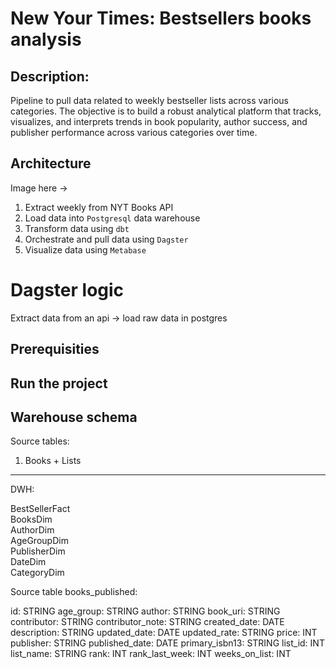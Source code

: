 # New Your Times: Bestsellers books analysis

## Description:

Pipeline to pull data related to weekly bestseller lists across various categories. The objective is to build a robust analytical platform that tracks, visualizes, and interprets trends in book popularity, author success, and publisher performance across various categories over time.

## Architecture

Image here ->

1. Extract weekly from NYT Books API
2. Load data into `Postgresql` data warehouse
3. Transform data using `dbt`
4. Orchestrate and pull data using `Dagster`
5. Visualize data using `Metabase` 

# Dagster logic

Extract data from an api -> load raw data in postgres

## Prerequisities

## Run the project

## Warehouse schema
Source tables:

1. Books + Lists
---------------
DWH:

BestSellerFact  
BooksDim  
AuthorDim  
AgeGroupDim  
PublisherDim  
DateDim  
CategoryDim  

Source table books_published:

id: STRING
age_group: STRING
author: STRING
book_uri: STRING
contributor: STRING
contributor_note: STRING
created_date: DATE
description: STRING
updated_date: DATE
updated_rate: STRING
price: INT
publisher: STRING
published_date: DATE
primary_isbn13: STRING
list_id: INT
list_name: STRING
rank: INT
rank_last_week: INT
weeks_on_list: INT






